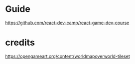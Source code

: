 # Guide
https://github.com/react-dev-camp/react-game-dev-course

# credits
https://opengameart.org/content/worldmapoverworld-tileset
